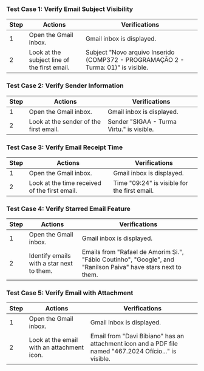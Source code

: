 ### Test Case 1: Verify Email Subject Visibility

| Step | Actions | Verifications |
|------|---------|---------------|
| 1    | Open the Gmail inbox. | Gmail inbox is displayed. |
| 2    | Look at the subject line of the first email. | Subject "Novo arquivo Inserido (COMP372 - PROGRAMAÇÃO 2 - Turma: 01)" is visible. |

### Test Case 2: Verify Sender Information

| Step | Actions | Verifications |
|------|---------|---------------|
| 1    | Open the Gmail inbox. | Gmail inbox is displayed. |
| 2    | Look at the sender of the first email. | Sender "SIGAA - Turma Virtu." is visible. |

### Test Case 3: Verify Email Receipt Time

| Step | Actions | Verifications |
|------|---------|---------------|
| 1    | Open the Gmail inbox. | Gmail inbox is displayed. |
| 2    | Look at the time received of the first email. | Time "09:24" is visible for the first email. |

### Test Case 4: Verify Starred Email Feature

| Step | Actions | Verifications |
|------|---------|---------------|
| 1    | Open the Gmail inbox. | Gmail inbox is displayed. |
| 2    | Identify emails with a star next to them. | Emails from "Rafael de Amorim Si.", "Fábio Coutinho", "Google", and "Ranilson Paiva" have stars next to them. |

### Test Case 5: Verify Email with Attachment

| Step | Actions | Verifications |
|------|---------|---------------|
| 1    | Open the Gmail inbox. | Gmail inbox is displayed. |
| 2    | Look at the email with an attachment icon. | Email from "Davi Bibiano" has an attachment icon and a PDF file named "467.2024 Ofício..." is visible. |
